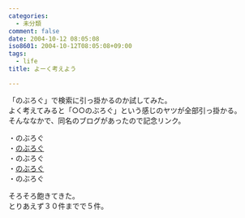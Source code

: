 ```yaml
---
categories:
  - 未分類
comment: false
date: 2004-10-12 08:05:08
iso8601: 2004-10-12T08:05:08+09:00
tags:
  - life
title: よーく考えよう

---
```


<div class="entry-body">
  <p>「のぶろぐ」で検索に引っ掛かるのか試してみた。<br />
    よく考えてみると「○○のぶろぐ」という感じのヤツが全部引っ掛かる。<br />
    そんななかで、同名のブログがあったので記念リンク。</p>

  <p>・のぶろぐ<br />
    ・<a href="http://blog.livedoor.jp/takami_ya/">のぶろぐ</a><br />
    ・のぶろぐ<br />
    ・<a href="http://blog.livedoor.jp/nvk01582/">のぶろぐ</a><br />
    ・のぶろぐ</p>

  <p>そろそろ飽きてきた。<br />
    とりあえず３０件までで５件。</p>
</div>
